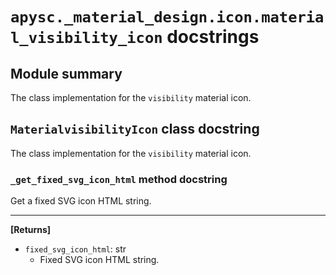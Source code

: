 # `apysc._material_design.icon.material_visibility_icon` docstrings

## Module summary

The class implementation for the `visibility` material icon.

## `MaterialvisibilityIcon` class docstring

The class implementation for the `visibility` material icon.

### `_get_fixed_svg_icon_html` method docstring

Get a fixed SVG icon HTML string.<hr>

**[Returns]**

- `fixed_svg_icon_html`: str
  - Fixed SVG icon HTML string.